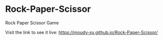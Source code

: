 # Rock-Paper-Scissor
Rock Paper Scissor Game

Visit the link to see it live:
https://moudy-sy.github.io/Rock-Paper-Scissor/